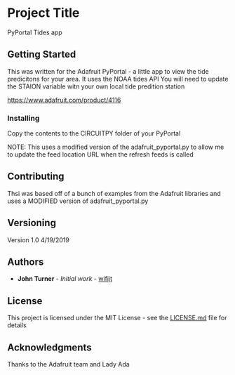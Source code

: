 # Project Title

PyPortal Tides app

## Getting Started

This was written for the Adafruit PyPortal - a little app to view the tide predicitons for your area. It uses the NOAA tides API
You will need to update the STAION variable witn your own local tide predition station

https://www.adafruit.com/product/4116

### Installing
Copy the contents to the CIRCUITPY folder of your PyPortal

NOTE: This uses a modified version of the adafruit_pyportal.py to allow me to update the feed location URL when the refresh feeds is called


## Contributing

Thsi was based off of a bunch of examples from the Adafruit libraries and uses a MODIFIED version of adafruit_pyportal.py

## Versioning

Version 1.0 4/19/2019

## Authors

* **John Turner** - *Initial work* - [wifijt](https://github.com/wifijt)


## License

This project is licensed under the MIT License - see the [LICENSE.md](LICENSE.md) file for details

## Acknowledgments

Thanks to the Adafruit team and Lady Ada 
